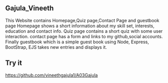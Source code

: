 
## Gajula_Vineeth

This Website contains Homepage,Quiz page,Contact Page and guestbook page
Homepage shows a short information about my skill set, interests, education and contact info.
Quiz page contains a short quiz with some user interaction.
contact page has a form and links to my github,social accounts.
Finally guestbook which is a simple guest book using Node, Express, BootStrap, EJS takes new entries and displays it.

## Try it 

https://github.com/vineethgajula1/A03Gajula
